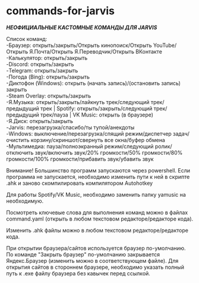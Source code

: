 # commands-for-jarvis

***НЕОФИЦИАЛЬНЫЕ КАСТОМНЫЕ КОМАНДЫ ДЛЯ JARVIS***

Список команд:<br>
-Браузер: открыть/закрыть/Открыть кинопоиск/Открыть YouTube/Открыть Я.Почта/Открыть Я.Переводчик/Открыть ВКонтакте<br>
-Калькулятор: открыть/закрыть<br>
-Discord: открыть/закрыть<br>
-Telegram: открыть/закрыть<br>
-Погода (Bing): открыть/закрыть<br>
-Диктофон (Windows): открыть (начать запись)/(остановить запись) закрыть<br>
-Steam Overlay: открыть/закрыть<br>
-Я.Музыка: открыть/закрыть/лайкнуть трек/следующий трек/предыдущий трек | Spotify: открыть/закрыть/следующий трек/предыдущий трек/пауза | VK Music: открыть (в браузере)<br>
-Я.Диск: открыть/закрыть<br>
-Jarvis: перезагрузка/спасибо/ты тупой/анекдоты<br>
-Windows: выключение/перезагрузка/спящий режим/диспетчер задач/очистить корзину/скриншот/свернуть все окна/буфер обмена<br>
-Мультимедиа: пауза/полноэкранный режим/следующий ролик/отключить звук/включить звук/20% громкости/50% громкости/80% громкости/100% громкости/прибавить звук/убавить звук<br>

Внимание! Большинство программ запускаются через powershell. Если программа не запускается, необходимо изменить пути к ней в скрипте .ahk и заново скомпилировать компилятором Autohotkey<br>

Для работы Spotify/VK Music, необходимо заменить папку yamusic на необходимую.<br>

Посмотреть ключевые слова для выполнения команд можно в файлах command.yaml (открыть в любом текстовом редакторе/редакторе кода).<br>

Изменить .ahk файлы можно в любом текстовом редакторе/редакторе кода.<br>

При открытии браузера/сайтов используется браузер по-умолчанию. По команде "Закрыть браузер" по-умолчанию закрывается Яндекс.Браузер (изменить можно в соответствующем файле). Для открытия сайтов в стороннем браузере, необходимо указать полный путь к .ехе файлу браузера без кавычек перед ссылкой.
